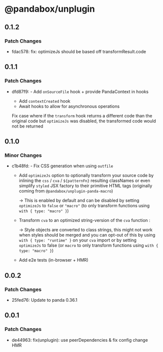# @pandabox/unplugin

## 0.1.2

### Patch Changes

- fdac578: fix: optimizeJs should be based off transformResult.code

## 0.1.1

### Patch Changes

- dfd87f9: - Add `onSourceFile` hook + provide PandaContext in hooks

  - Add `contextCreated` hook
  - Await hooks to allow for asynchronous operations

  Fix case where if the `transform` hook returns a different code than the original code but `optimizeJs` was disabled,
  the transformed code would not be returned

## 0.1.0

### Minor Changes

- c1b48fd: - Fix CSS generation when using `outfile`

  - Add `optimizeJs` option to optionally transform your source code by inlining the `css` / `cva` / `${patternFn}`
    resulting classNames or even simplify `styled` JSX factory to their primitive HTML tags (originally coming from
    `@pandabox/unplugin-panda-macro`)

    -> This is enabled by default and can be disabled by setting `optimizeJs` to `false` or `"macro"` (to only transform
    functions using `with { type: "macro" }`)

  - Transform `cva` to an optimized string-version of the `cva` function :

    -> Style objects are converted to class strings, this might not work when styles should be merged and you can opt-out
    of this by using `with { type: "runtime" }` on your `cva` import or by setting `optimizeJs` to false (or `macro` to
    only transform functions using `with { type: "macro" }`)

  - Add e2e tests (in-browser + HMR)

## 0.0.2

### Patch Changes

- 25fed76: Update to panda 0.36.1

## 0.0.1

### Patch Changes

- de44963: fix(unplugin): use peerDependencies & fix config change HMR
